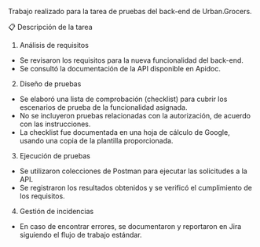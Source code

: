 Trabajo realizado para la tarea de pruebas del back-end de Urban.Grocers.

📋 Descripción de la tarea

1. Análisis de requisitos
- Se revisaron los requisitos para la nueva funcionalidad del back-end.
- Se consultó la documentación de la API disponible en Apidoc.

2. Diseño de pruebas
- Se elaboró una lista de comprobación (checklist) para cubrir los escenarios de prueba de la funcionalidad asignada.
- No se incluyeron pruebas relacionadas con la autorización, de acuerdo con las instrucciones.
- La checklist fue documentada en una hoja de cálculo de Google, usando una copia de la plantilla proporcionada.

3. Ejecución de pruebas
- Se utilizaron colecciones de Postman para ejecutar las solicitudes a la API.
- Se registraron los resultados obtenidos y se verificó el cumplimiento de los requisitos.

4. Gestión de incidencias
- En caso de encontrar errores, se documentaron y reportaron en Jira siguiendo el flujo de trabajo estándar.
